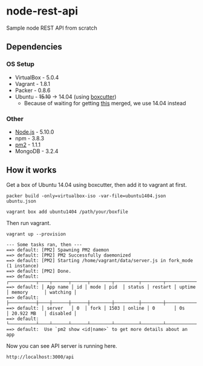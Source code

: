 # node-rest-api
Sample node REST API from scratch

## Dependencies
### OS Setup
- VirtualBox - 5.0.4
- Vagrant - 1.8.1
- Packer - 0.8.6
- Ubuntu - ~~15.10~~ -> 14.04 (using [boxcutter](https://github.com/tak-msk/ubuntu))
  - Because of waiting for getting [this](https://github.com/mitchellh/vagrant/pull/6724) merged, we use 14.04 instead

### Other
- [Node.js](https://github.com/nodesource/distributions#deb) - 5.10.0
- npm - 3.8.3
- [pm2](https://github.com/Unitech/pm2) - 1.1.1
- MongoDB - 3.2.4

## How it works
Get a box of Ubuntu 14.04 using boxcutter, then add it to vagrant at first.
```
packer build -only=virtualbox-iso -var-file=ubuntu1404.json ubuntu.json

vagrant box add ubuntu1404 /path/your/boxfile
```

Then run vagrant.
```
vagrant up --provision

--- Some tasks ran, then ---
==> default: [PM2] Spawning PM2 daemon
==> default: [PM2] PM2 Successfully daemonized
==> default: [PM2] Starting /home/vagrant/data/server.js in fork_mode (1 instance)
==> default: [PM2] Done.
==> default: ┌──────────┬────┬──────┬──────┬────────┬─────────┬────────┬─────────────┬──────────┐
==> default: │ App name │ id │ mode │ pid  │ status │ restart │ uptime │ memory      │ watching │
==> default: ├──────────┼────┼──────┼──────┼────────┼─────────┼────────┼─────────────┼──────────┤
==> default: │ server   │ 0  │ fork │ 1503 │ online │ 0       │ 0s     │ 20.922 MB   │ disabled │
==> default: └──────────┴────┴──────┴──────┴────────┴─────────┴────────┴─────────────┴──────────┘
==> default:  Use `pm2 show <id|name>` to get more details about an app
```

Now you can see API server is running here.
```
http://localhost:3000/api
```
